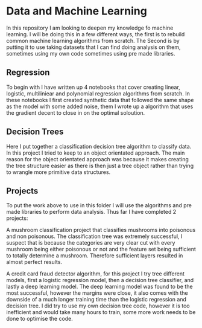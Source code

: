 # Data and Machine Learning

In this repository I am looking to deepen my knowledge fo machine learning. I will be doing this in a few different ways, the first is to rebuild common machine learning algorithms from scratch. The Second is by putting it to use taking datasets that I can find doing analysis on them, sometimes using my own code sometimes using pre made libraries.

## Regression
To begin with I have written up 4 notebooks that cover creating linear, logistic, multiliniear and polynomial regression algorithms from scratch. In these notebooks I first created synthetic data that followed the same shape as the model with some added noise, them I wrote up a algorithm that uses the gradient decent to close in on the optimal soloution.

## Decision Trees 
Here I put together a classification decision tree algorithm to classify data. In this project I tried to keep to an object orientated approach. The main reason for the object orientated approach was because it makes creating the tree structure easier as there is then just a tree object rather than trying to wrangle more primitive data structures. 

## Projects

To put the work above to use in this folder I will use the algorithms and pre made libraries to perform data analysis. Thus far I have completed 2 projects:

A mushroom classification project that classifies mushrooms into poisonous and non poisonous. The classification tree was extremely successful, I suspect that is because the categories are very clear cut with every mushroom being either poisonous or not and the feature set being sufficient to totally determine a mushroom. Therefore sufficient layers resulted in almost perfect results.

A credit card fraud detector algorithm, for this project I try tree different models, first a logistic regression model, then a decision tree classifier, and lastly a deep learning model. The deep learning model was found to be the most successful, however the margins were close, it also comes with the downside of a much longer training time than the logistic regression and decision tree. I did try to use my own decision tree code, however it is too inefficient and would take many hours to train, some more work needs to be done to optimise the code. 
